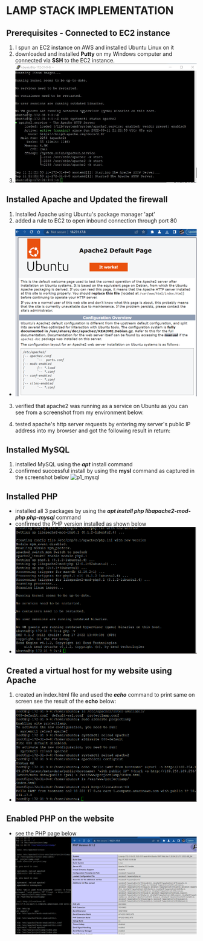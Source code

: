 # LAMP STACK IMPLEMENTATION

## Prerequisites - Connected to EC2 instance

1. I spun an EC2 instance on AWS and installed Ubuntu Linux on it
1. downloaded and installed **Putty** on my Windows computer and connected via **SSH** to the EC2 instance.
2. ![](images/p1x.jpg)

## Installed Apache and Updated the firewall
1. Installed Apache using Ubuntu's package manager 'apt'
2. added a rule to EC2 to open inbound connection through port 80
- <img src="images/p1_apache.png" width="650">
3. verified that apache2 was running as a service on Ubuntu as you can see from a screenshot from my environment below.

4. tested apache's http server requests by entering my server's public IP address into my browser and got the following result in return:

## Installed MySQL
1. installed MySQL using the ***apt*** install command
2. confirmed successful install by using the **mysl** command as captured in the screenshot below
 ![p1_mysql](https://user-images.githubusercontent.com/71097373/189552499-63a4c540-690b-4424-900f-220ee6b2cf4a.png)

## Installed PHP
- installed all 3 packages by using the ***apt install php libapache2-mod-php php-mysql*** command
- confirmed the PHP version installed as shown below
- <img src="images/p1_installphp.png" width="650">

## Created a virtual host for my website using Apache
1. created an index.html file and used the ***echo*** command to print same on screen
 see the result of the **echo** below:
- <img src="images/p1_vHost4apach.png" width="650">

## Enabled PHP on the website
- see the PHP page below
![](images/p1_enablephpsite.png)
